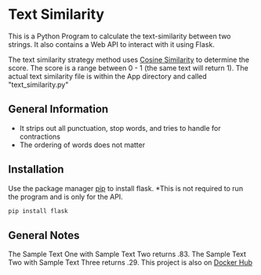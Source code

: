 # Text Similarity

This is a Python Program to calculate the text-similarity between two strings. It also contains a Web API to interact with it using Flask.

The text similarity strategy method uses [Cosine Similarity](https://en.wikipedia.org/wiki/Cosine_similarity) to determine the score. The score is a range between 0 - 1 (the same text will return 1).
The actual text similarity file is within the App directory and called "text_similarity.py"

## General Information
- It strips out all punctuation, stop words, and tries to handle for contractions
- The ordering of words does not matter


## Installation

Use the package manager [pip](https://pip.pypa.io/en/stable/) to install flask. *This is not required to run the program and is only for the API.

```bash
pip install flask
```

## General Notes
The Sample Text One with Sample Text Two returns .83. The Sample Text Two with Sample Text Three returns .29.
This project is also on [Docker Hub](https://hub.docker.com/r/culpgrant/text_similarity)
